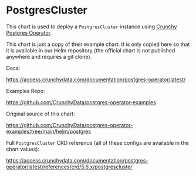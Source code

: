 # PostgresCluster

This chart is used to deploy a `PostgresCluster` instance using [Crunchy Postgres Operator](https://access.crunchydata.com/documentation/postgres-operator/latest).

This chart is just a copy of their example chart. It is only copied here so that it is available in our Helm repository (the official chart is not published anywhere and requires a git clone).

Docs:

<https://access.crunchydata.com/documentation/postgres-operator/latest/>

Examples Repo:

<https://github.com/CrunchyData/postgres-operator-examples>

Original source of this chart:

<https://github.com/CrunchyData/postgres-operator-examples/tree/main/helm/postgres>

Full `PostgresCluster` CRD reference (all of these configs are available in the chart values):

<https://access.crunchydata.com/documentation/postgres-operator/latest/references/crd/5.6.x/postgrescluster>
